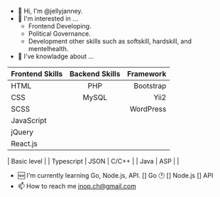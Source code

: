 - 👋 Hi, I'm @jellyjanney.
- 👀 I'm interested in ...
    - Frontend Developing.
    - Political Governance.
    - Development other skills such as softskill, hardskill, and mentelhealth.
- 🔰 I've knowladge about ...

|  Frontend Skills  |  Backend Skills |  Framework  |
|:------------------|:---------------:|------------:|
|   HTML            |   PHP           |  Bootstrap  |
|   CSS             |   MySQL         |  Yii2       |
|   SCSS            |                 |  WordPress  |
|   JavaScript      |                 |             |
|   jQuery          |                 |             |
|   React.js        |                 |             |

|                       Basic level                 |
|   Typescript      |  JSON           |  C/C++      |
|   Java            |  ASP            |             |

- 🆕 I'm currently learning Go, Node.js, API.
    [] Go :clock1:
    [] Node.js
    [] API
- 📫 How to reach me jnop.ch@gmail.com

